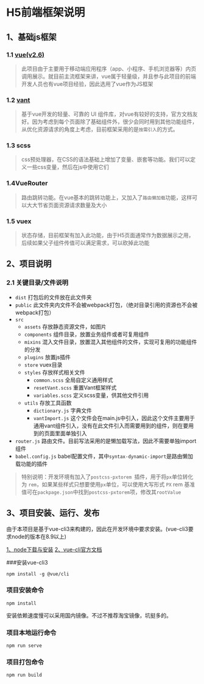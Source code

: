 # H5前端框架说明
## 1、基础js框架
### 1.1 [vue(v2.6)](https://cn.vuejs.org/)
>此项目由于主要用于移动端应用程序（app、小程序、手机浏览器等）内页调用展示。就目前主流框架来讲，vue属于轻量级，并且参与此项目的前端开发人员也有vue项目经验，因此选用了vue作为JS框架

### 1.2 [vant](https://youzan.github.io/vant/#/zh-CN/intro)
>基于vue开发的轻量、可靠的 UI 组件库，对vue有较好的支持，官方文档友好。因为考虑到每个页面除了基础组件外，很少会同时用到其他功能组件，从优化资源请求的角度上考虑，目前框架采用的是`按需引入`的方式。

### 1.3 scss
>css预处理器，在CSS的语法基础上增加了变量、嵌套等功能。我们可以定义一些css变量，然后在js中使用它们
### 1.4VueRouter
>路由跳转功能。在vue基本的跳转功能上，又加入了`路由懒加载`功能，这样可以大大节省页面资源请求数量及大小
### 1.5 vuex
> 状态存储，目前框架有加入此功能，由于H5页面通常作为数据展示之用，后续如果父子组件传值可以满足需求，可以砍掉此功能
## 2、项目说明
### 2.1 关键目录/文件说明
- `dist` 打包后的文件放在此文件夹
- `public` 此文件夹内文件不会被webpack打包，（绝对目录引用的资源也不会被webpack打包）
- `src` 
    - `assets` 存放静态资源文件，如图片
    - `components` 组件目录，放置业务组件或者可复用组件
    - `mixins` 混入文件目录，放置混入其他组件的文件，实现可复用的功能组件的分发
    - `plugins` 放置js插件
    - `store` vuex目录
    - `styles` 存放样式相关文件
        - `common.scss` 全局自定义通用样式
        - `resetVant.scss` 重置Vant框架样式
        - `variables.scss` 定义scss变量，供其他文件引用
    - `utils` 存放工具函数
        - `dictionary.js` 字典文件
        - `vantImport.js` 这个文件会在main.js中引入，因此这个文件主要用于通用vant组件引入，没有在此文件引入而需要用到的组件，则在要用到的页面里面单独引入
- `router.js` 路由文件。目前写法采用的是懒加载写法，因此不需要单独import组件
- `babel.config.js` babel配置文件，其中`syntax-dynamic-import`是路由懒加载功能的插件

>特别说明：开发环境有加入了`postcss-pxtorem `插件，用于将`px`单位转化为 `rem`，如果某些样式只想要使用`px`单位，可以使用大写形式 `PX`
> rem 基准值可在`packpage.json`中找到`postcss-pxtorem`项，修改其`rootValue`

## 3、项目安装、运行、发布
由于本项目是基于vue-cli3来构建的，因此在开发环境中要求安装。(vue-cli3要求node的版本在8.9以上)

[1、node下载与安装](http://nodejs.cn/download/)
[2、vue-cli官方文档](https://cli.vuejs.org/zh/)

###安装vue-cli3
```
npm install -g @vue/cli
```
### 项目安装命令
```
npm install
```
安装依赖速度慢可以采用国内镜像。不过不推荐淘宝镜像，坑挺多的。

### 项目本地运行命令
```
npm run serve
```

### 项目打包命令
```
npm run build
```
